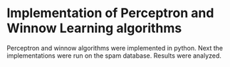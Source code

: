 # Implementation of Perceptron and Winnow Learning algorithms

Perceptron and winnow algorithms were implemented in python. Next the implementations 
were run on the spam database. Results were analyzed.